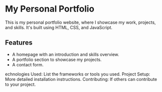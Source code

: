 # My Personal Portfolio

This is my personal portfolio website, where I showcase my work, projects, and skills. It's built using HTML, CSS, and JavaScript.

## Features
- A homepage with an introduction and skills overview.
- A portfolio section to showcase my projects.
- A contact form.

echnologies Used: List the frameworks or tools you used.
Project Setup: More detailed installation instructions.
Contributing: If others can contribute to your project.

